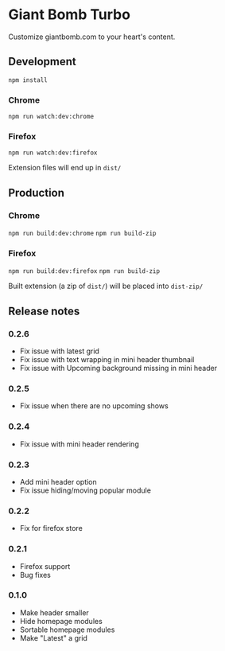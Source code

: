 # Giant Bomb Turbo

Customize giantbomb.com to your heart's content.

## Development

`npm install`

### Chrome

`npm run watch:dev:chrome`

### Firefox

`npm run watch:dev:firefox`

Extension files will end up in `dist/`

## Production

### Chrome

`npm run build:dev:chrome`
`npm run build-zip`

### Firefox

`npm run build:dev:firefox`
`npm run build-zip`

Built extension (a zip of `dist/`) will be placed into `dist-zip/`

## Release notes

### 0.2.6

- Fix issue with latest grid
- Fix issue with text wrapping in mini header thumbnail
- Fix issue with Upcoming background missing in mini header

### 0.2.5

- Fix issue when there are no upcoming shows

### 0.2.4

- Fix issue with mini header rendering

### 0.2.3

- Add mini header option
- Fix issue hiding/moving popular module

### 0.2.2

- Fix for firefox store

### 0.2.1

- Firefox support
- Bug fixes

### 0.1.0

- Make header smaller
- Hide homepage modules
- Sortable homepage modules
- Make "Latest" a grid
